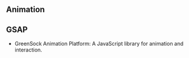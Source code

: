 ## Animation

## GSAP

- GreenSock Animation Platform: A JavaScript library for animation and interaction.